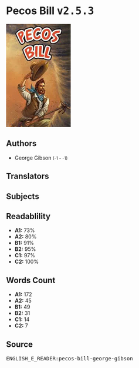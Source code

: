 # Pecos Bill <kbd>v2.5.3</kbd>

![](./cover.medium.jpg "")

## Authors


 - George Gibson <small>(-1 - -1)</small>

## Translators



## Subjects



## Readablility


 - **A1:** 73%
 - **A2:** 80%
 - **B1:** 91%
 - **B2:** 95%
 - **C1:** 97%
 - **C2:** 100%

## Words Count


 - **A1:** 172
 - **A2:** 45
 - **B1:** 49
 - **B2:** 31
 - **C1:** 14
 - **C2:** 7

## Source


<kbd>ENGLISH_E_READER:pecos-bill-george-gibson</kbd>
